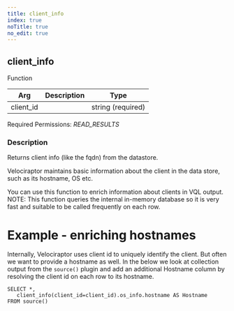 ```yaml
---
title: client_info
index: true
noTitle: true
no_edit: true
---
```




<div class="vql_item"></div>


## client_info
<span class='vql_type pull-right page-header'>Function</span>



<div class="vqlargs"></div>

Arg | Description | Type
----|-------------|-----
client_id||string (required)

Required Permissions: 
<i class="linkcolour label pull-right label-success">READ_RESULTS</i>

### Description

Returns client info (like the fqdn) from the datastore.

Velociraptor maintains basic information about the client in the
data store, such as its hostname, OS etc.

You can use this function to enrich information about clients in
VQL output. NOTE: This function queries the internal in-memory
database so it is very fast and suitable to be called frequently
on each row.

# Example - enriching hostnames

Internally, Velociraptor uses client id to uniquely identify the
client. But often we want to provide a hostname as well. In the
below we look at collection output from the `source()` plugin and
add an additional Hostname column by resolving the client id on
each row to its hostname.

```vql
SELECT *,
   client_info(client_id=client_id).os_info.hostname AS Hostname
FROM source()
```


